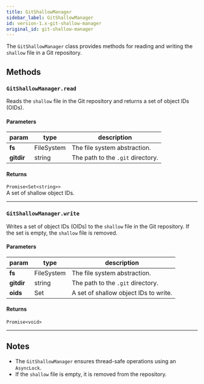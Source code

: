 ```yaml
---
title: GitShallowManager
sidebar_label: GitShallowManager
id: version-1.x-git-shallow-manager
original_id: git-shallow-manager
---
```


The `GitShallowManager` class provides methods for reading and writing the `shallow` file in a Git repository.

## Methods

### `GitShallowManager.read`

Reads the `shallow` file in the Git repository and returns a set of object IDs (OIDs).

#### Parameters

| param      | type                              | description                                   |
| ---------- | --------------------------------- | --------------------------------------------- |
| **fs**     | FileSystem                        | The file system abstraction.                  |
| **gitdir** | string                            | The path to the `.git` directory.             |

#### Returns

`Promise<Set<string>>`  
A set of shallow object IDs.

---

### `GitShallowManager.write`

Writes a set of object IDs (OIDs) to the `shallow` file in the Git repository. If the set is empty, the `shallow` file is removed.

#### Parameters

| param      | type                              | description                                   |
| ---------- | --------------------------------- | --------------------------------------------- |
| **fs**     | FileSystem                        | The file system abstraction.                  |
| **gitdir** | string                            | The path to the `.git` directory.             |
| **oids**   | Set<string>                       | A set of shallow object IDs to write.         |

#### Returns

`Promise<void>`

---

## Notes

- The `GitShallowManager` ensures thread-safe operations using an `AsyncLock`.
- If the `shallow` file is empty, it is removed from the repository.

<script>
(function rewriteEditLink() {
  const el = document.querySelector('a.edit-page-link.button');
  if (el) {
    el.href = 'https://github.com/isomorphic-git/isomorphic-git/edit/main/src/managers/GitShallowManager.js';
  }
})();
</script>